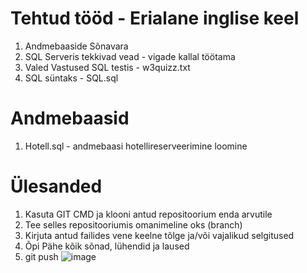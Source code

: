 # Tehtud tööd - Erialane inglise keel

1. Andmebaaside Sõnavara
2. SQL Serveris tekkivad vead - vigade kallal töötama
3. Valed Vastused SQL testis - w3quizz.txt
4. SQL süntaks - SQL.sql


  # Andmebaasid
  1. Hotell.sql - andmebaasi hotellireserveerimine loomine


# Ülesanded

1. Kasuta GIT CMD ja klooni antud repositoorium enda arvutile
2. Tee selles repositooriumis omanimeline oks (branch)
3. Kirjuta antud failides vene keelne tõlge ja/või vajalikud selgitused
4. Õpi Pähe kõik sõnad, lühendid ja laused
5. git push
  ![image](https://github.com/IrinaMerkulova/TARpv23ab/assets/153904907/c14bd33d-10de-4248-afb0-20691bc9db0d)
